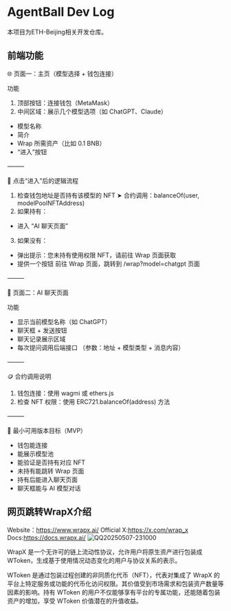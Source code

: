 # AgentBall Dev Log

本项目为ETH-Beijing相关开发仓库。

## 前端功能

🌐 页面一：主页（模型选择 + 钱包连接）

功能
1. 顶部按钮：连接钱包（MetaMask）
2. 中间区域：展示几个模型选项（如 ChatGPT、Claude）
- 模型名称
- 简介
- Wrap 所需资产（比如 0.1 BNB）
- “进入”按钮

⸻

🧾 点击“进入”后的逻辑流程
1. 检查钱包地址是否持有该模型的 NFT
➤ 合约调用：balanceOf(user, modelPoolNFTAddress)
2. 如果持有：
- 进入 “AI 聊天页面”
3. 如果没有：
- 弹出提示：您未持有使用权限 NFT，请前往 Wrap 页面获取
- 提供一个按钮 前往 Wrap 页面，跳转到 /wrap?model=chatgpt 页面

⸻

💬 页面二：AI 聊天页面

功能
- 显示当前模型名称（如 ChatGPT）
- 聊天框 + 发送按钮
- 聊天记录展示区域
- 每次提问调用后端接口
（参数：地址 + 模型类型 + 消息内容）

⸻

🪙 合约调用说明
1. 钱包连接：使用 wagmi 或 ethers.js
2. 检查 NFT 权限：使用 ERC721.balanceOf(address) 方法

⸻

🎯 最小可用版本目标（MVP）
- 钱包能连接
- 能展示模型池
- 能验证是否持有对应 NFT
- 未持有能跳转 Wrap 页面
- 持有后能进入聊天页面
- 聊天框能与 AI 模型对话

 ## 网页跳转WrapX介绍
Website：https://www.wrapx.ai/
Official X:https://x.com/wrap_x
Docs:https://docs.wrapx.ai/
![QQ20250507-231000](https://github.com/user-attachments/assets/a2316f84-0334-405e-8c34-2760687161dc)

WrapX 是一个无许可的链上流动性协议，允许用户将原生资产进行包装成 WToken，生成基于使用情况动态变化的用户与协议关系的表示。

WToken 是通过包装过程创建的非同质化代币（NFT），代表对集成了 WrapX 的平台上特定服务或功能的代币化访问权限。其价值受到市场需求和包装资产数量等因素的影响。持有 WToken 的用户不仅能够享有平台的专属功能，还能随着包装资产的增加，享受 WToken 价值潜在的升值收益。
